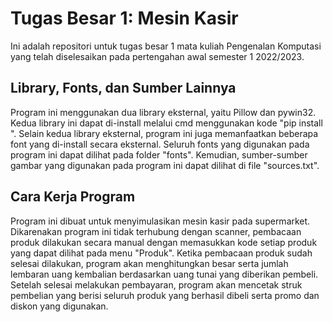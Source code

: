 # Tugas Besar 1: Mesin Kasir
Ini adalah repositori untuk tugas besar 1 mata kuliah Pengenalan Komputasi yang telah diselesaikan pada pertengahan awal semester 1 2022/2023.
## Library, Fonts, dan Sumber Lainnya
Program ini menggunakan dua library eksternal, yaitu Pillow dan pywin32. Kedua library ini dapat di-install melalui cmd menggunakan kode "pip install <library>".
Selain kedua library eksternal, program ini juga memanfaatkan beberapa font yang di-install secara eksternal. Seluruh fonts yang digunakan pada program ini dapat dilihat pada folder "fonts".
Kemudian, sumber-sumber gambar yang digunakan pada program ini dapat dilihat di file "sources.txt".
## Cara Kerja Program
Program ini dibuat untuk menyimulasikan mesin kasir pada supermarket.
Dikarenakan program ini tidak terhubung dengan scanner, pembacaan produk dilakukan secara manual dengan memasukkan kode setiap produk yang dapat dilihat pada menu "Produk".
Ketika pembacaan produk sudah selesai dilakukan, program akan menghitungkan besar serta jumlah lembaran uang kembalian berdasarkan uang tunai yang diberikan pembeli.
Setelah selesai melakukan pembayaran, program akan mencetak struk pembelian yang berisi seluruh produk yang berhasil dibeli serta promo dan diskon yang digunakan.
